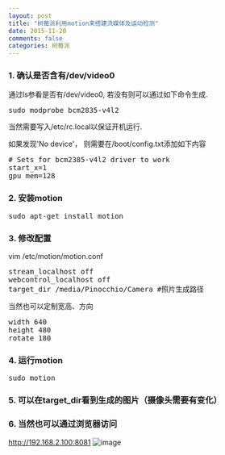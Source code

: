 ```yaml
---
layout: post
title: "树莓派利用motion来搭建流媒体及运动检测"
date: 2015-11-20
comments: false
categories: 树莓派
---
```


### 1. 确认是否含有/dev/video0
通过ls参看是否有/dev/video0, 若没有则可以通过如下命令生成.
<pre>
sudo modprobe bcm2835-v4l2
</pre>
当然需要写入/etc/rc.local以保证开机运行.

如果发现'No device'， 则需要在/boot/config.txt添加如下内容

<pre>
# Sets for bcm2385-v4l2 driver to work
start_x=1
gpu_mem=128
</pre>

### 2. 安装motion
<pre>
sudo apt-get install motion
</pre>

### 3. 修改配置
vim /etc/motion/motion.conf

<pre>
stream_localhost off
webcontrol_localhost off
target_dir /media/Pinocchio/Camera #照片生成路径
</pre>

当然也可以定制宽高、方向
<pre>
width 640
height 480
rotate 180
</pre>

### 4. 运行motion
<pre>
sudo motion
</pre>

### 5. 可以在target_dir看到生成的图片（摄像头需要有变化）

### 6. 当然也可以通过浏览器访问
http://192.168.2.100:8081
![image](http://7ximmr.com1.z0.glb.clouddn.com/raspberry-motion.png)
